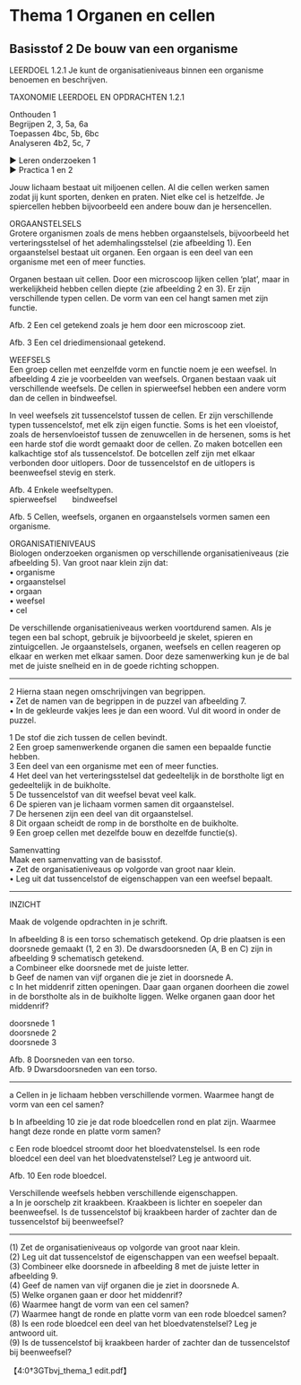 # Thema 1 Organen en cellen

## Basisstof 2 De bouw van een organisme

LEERDOEL
1.2.1 Je kunt de organisatieniveaus binnen een organisme benoemen en beschrijven.

TAXONOMIE LEERDOEL EN OPDRACHTEN
1.2.1

Onthouden 1  
Begrijpen 2, 3, 5a, 6a  
Toepassen 4bc, 5b, 6bc  
Analyseren 4b2, 5c, 7

► Leren onderzoeken 1  
► Practica 1 en 2

Jouw lichaam bestaat uit miljoenen cellen. Al die cellen werken samen zodat jij kunt sporten, denken en praten. Niet elke cel is hetzelfde. Je spiercellen hebben bijvoorbeeld een andere bouw dan je hersencellen.

ORGAANSTELSELS  
Grotere organismen zoals de mens hebben orgaanstelsels, bijvoorbeeld het verteringsstelsel of het ademhalingsstelsel (zie afbeelding 1). Een orgaanstelsel bestaat uit organen. Een orgaan is een deel van een organisme met een of meer functies.

Organen bestaan uit cellen. Door een microscoop lijken cellen ‘plat’, maar in werkelijkheid hebben cellen diepte (zie afbeelding 2 en 3). Er zijn verschillende typen cellen. De vorm van een cel hangt samen met zijn functie.

Afb. 2 Een cel getekend zoals je hem door een microscoop ziet.

Afb. 3 Een cel driedimensionaal getekend.

WEEFSELS  
Een groep cellen met eenzelfde vorm en functie noem je een weefsel. In afbeelding 4 zie je voorbeelden van weefsels. Organen bestaan vaak uit verschillende weefsels. De cellen in spierweefsel hebben een andere vorm dan de cellen in bindweefsel.

In veel weefsels zit tussencelstof tussen de cellen. Er zijn verschillende typen tussencelstof, met elk zijn eigen functie. Soms is het een vloeistof, zoals de hersenvloeistof tussen de zenuwcellen in de hersenen, soms is het een harde stof die wordt gemaakt door de cellen. Zo maken botcellen een kalkachtige stof als tussencelstof. De botcellen zelf zijn met elkaar verbonden door uitlopers. Door de tussencelstof en de uitlopers is beenweefsel stevig en sterk.

Afb. 4 Enkele weefseltypen.  
spierweefsel  bindweefsel

Afb. 5 Cellen, weefsels, organen en orgaanstelsels vormen samen een organisme.

ORGANISATIENIVEAUS  
Biologen onderzoeken organismen op verschillende organisatieniveaus (zie afbeelding 5). Van groot naar klein zijn dat:  
• organisme  
• orgaanstelsel  
• orgaan  
• weefsel  
• cel

De verschillende organisatieniveaus werken voortdurend samen. Als je tegen een bal schopt, gebruik je bijvoorbeeld je skelet, spieren en zintuigcellen. Je orgaanstelsels, organen, weefsels en cellen reageren op elkaar en werken met elkaar samen. Door deze samenwerking kun je de bal met de juiste snelheid en in de goede richting schoppen.

---

2 Hierna staan negen omschrijvingen van begrippen.  
• Zet de namen van de begrippen in de puzzel van afbeelding 7.  
• In de gekleurde vakjes lees je dan een woord. Vul dit woord in onder de puzzel.

1 De stof die zich tussen de cellen bevindt.  
2 Een groep samenwerkende organen die samen een bepaalde functie hebben.  
3 Een deel van een organisme met een of meer functies.  
4 Het deel van het verteringsstelsel dat gedeeltelijk in de borstholte ligt en gedeeltelijk in de buikholte.  
5 De tussencelstof van dit weefsel bevat veel kalk.  
6 De spieren van je lichaam vormen samen dit orgaanstelsel.  
7 De hersenen zijn een deel van dit orgaanstelsel.  
8 Dit orgaan scheidt de romp in de borstholte en de buikholte.  
9 Een groep cellen met dezelfde bouw en dezelfde functie(s).

Samenvatting  
Maak een samenvatting van de basisstof.  
• Zet de organisatieniveaus op volgorde van groot naar klein.  
• Leg uit dat tussencelstof de eigenschappen van een weefsel bepaalt.

---

INZICHT

Maak de volgende opdrachten in je schrift.

In afbeelding 8 is een torso schematisch getekend. Op drie plaatsen is een doorsnede gemaakt (1, 2 en 3). De dwarsdoorsneden (A, B en C) zijn in afbeelding 9 schematisch getekend.  
a Combineer elke doorsnede met de juiste letter.  
b Geef de namen van vijf organen die je ziet in doorsnede A.  
c In het middenrif zitten openingen. Daar gaan organen doorheen die zowel in de borstholte als in de buikholte liggen. Welke organen gaan door het middenrif?

doorsnede 1  
doorsnede 2  
doorsnede 3

Afb. 8 Doorsneden van een torso.  
Afb. 9 Dwarsdoorsneden van een torso.

---

a Cellen in je lichaam hebben verschillende vormen. Waarmee hangt de vorm van een cel samen?

b In afbeelding 10 zie je dat rode bloedcellen rond en plat zijn. Waarmee hangt deze ronde en platte vorm samen?

c Een rode bloedcel stroomt door het bloedvatenstelsel. Is een rode bloedcel een deel van het bloedvatenstelsel? Leg je antwoord uit.

Afb. 10 Een rode bloedcel.

Verschillende weefsels hebben verschillende eigenschappen.  
a In je oorschelp zit kraakbeen. Kraakbeen is lichter en soepeler dan beenweefsel. Is de tussencelstof bij kraakbeen harder of zachter dan de tussencelstof bij beenweefsel?  

---

(1) Zet de organisatieniveaus op volgorde van groot naar klein.  
(2) Leg uit dat tussencelstof de eigenschappen van een weefsel bepaalt.  
(3) Combineer elke doorsnede in afbeelding 8 met de juiste letter in afbeelding 9.  
(4) Geef de namen van vijf organen die je ziet in doorsnede A.  
(5) Welke organen gaan er door het middenrif?  
(6) Waarmee hangt de vorm van een cel samen?  
(7) Waarmee hangt de ronde en platte vorm van een rode bloedcel samen?  
(8) Is een rode bloedcel een deel van het bloedvatenstelsel? Leg je antwoord uit.  
(9) Is de tussencelstof bij kraakbeen harder of zachter dan de tussencelstof bij beenweefsel?  

【4:0†3GTbvj_thema_1 edit.pdf】